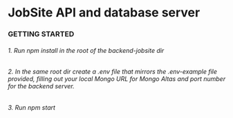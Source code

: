 # JobSite API and database server

### GETTING STARTED

###### 1. Run npm install in the root of the backend-jobsite dir
###### 2. In the same root dir create a .env file that mirrors the .env-example file provided, filling out your local Mongo URL for Mongo Altas and port number for the backend server.
###### 3. Run npm start




